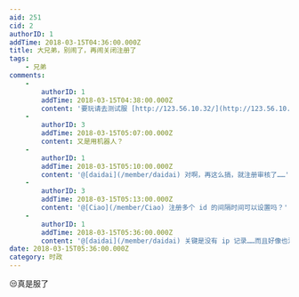 ```yaml
---
aid: 251
cid: 2
authorID: 1
addTime: 2018-03-15T04:36:00.000Z
title: 大兄弟，别闹了，再闹关闭注册了
tags:
    - 兄弟
comments:
    -
        authorID: 1
        addTime: 2018-03-15T04:38:00.000Z
        content: '要玩请去测试服 [http://123.56.10.32/](http://123.56.10.32/)'
    -
        authorID: 3
        addTime: 2018-03-15T05:07:00.000Z
        content: 又是用机器人？
    -
        authorID: 1
        addTime: 2018-03-15T05:10:00.000Z
        content: '@[daidai](/member/daidai) 对啊，再这么搞，就注册审核了……'
    -
        authorID: 3
        addTime: 2018-03-15T05:13:00.000Z
        content: '@[Ciao](/member/Ciao) 注册多个 id 的间隔时间可以设置吗？'
    -
        authorID: 1
        addTime: 2018-03-15T05:36:00.000Z
        content: '@[daidai](/member/daidai) 关键是没有 ip 记录……而且好像也没有相关参数。'
date: 2018-03-15T05:36:00.000Z
category: 时政
---
```


😒真是服了
